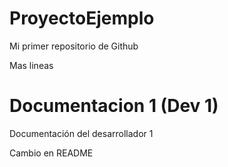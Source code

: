 # ProyectoEjemplo
Mi primer repositorio de Github

Mas lineas
# Documentacion 1 (Dev 1)
Documentación del desarrollador 1


Cambio en README